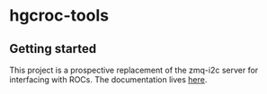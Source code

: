 # hgcroc-tools



## Getting started

This project is a prospective replacement of the zmq-i2c server for interfacing with ROCs. 
The documentation lives [here](https://hgcroc-tools.docs.cern.ch/).
